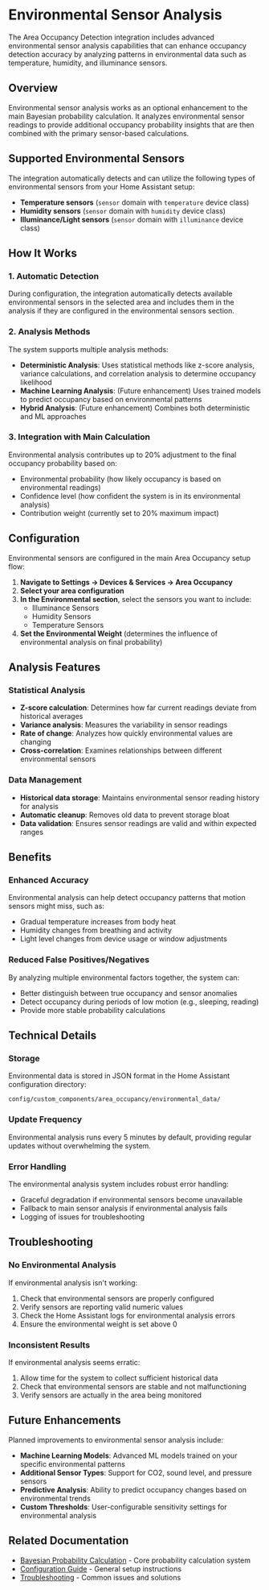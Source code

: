 # Environmental Sensor Analysis

The Area Occupancy Detection integration includes advanced environmental sensor analysis capabilities that can enhance occupancy detection accuracy by analyzing patterns in environmental data such as temperature, humidity, and illuminance sensors.

## Overview

Environmental sensor analysis works as an optional enhancement to the main Bayesian probability calculation. It analyzes environmental sensor readings to provide additional occupancy probability insights that are then combined with the primary sensor-based calculations.

## Supported Environmental Sensors

The integration automatically detects and can utilize the following types of environmental sensors from your Home Assistant setup:

- **Temperature sensors** (`sensor` domain with `temperature` device class)
- **Humidity sensors** (`sensor` domain with `humidity` device class)  
- **Illuminance/Light sensors** (`sensor` domain with `illuminance` device class)

## How It Works

### 1. Automatic Detection
During configuration, the integration automatically detects available environmental sensors in the selected area and includes them in the analysis if they are configured in the environmental sensors section.

### 2. Analysis Methods
The system supports multiple analysis methods:

- **Deterministic Analysis**: Uses statistical methods like z-score analysis, variance calculations, and correlation analysis to determine occupancy likelihood
- **Machine Learning Analysis**: (Future enhancement) Uses trained models to predict occupancy based on environmental patterns
- **Hybrid Analysis**: (Future enhancement) Combines both deterministic and ML approaches

### 3. Integration with Main Calculation
Environmental analysis contributes up to 20% adjustment to the final occupancy probability based on:
- Environmental probability (how likely occupancy is based on environmental readings)
- Confidence level (how confident the system is in its environmental analysis)
- Contribution weight (currently set to 20% maximum impact)

## Configuration

Environmental sensors are configured in the main Area Occupancy setup flow:

1. **Navigate to Settings → Devices & Services → Area Occupancy**
2. **Select your area configuration**
3. **In the Environmental section**, select the sensors you want to include:
   - Illuminance Sensors
   - Humidity Sensors  
   - Temperature Sensors
4. **Set the Environmental Weight** (determines the influence of environmental analysis on final probability)

## Analysis Features

### Statistical Analysis
- **Z-score calculation**: Determines how far current readings deviate from historical averages
- **Variance analysis**: Measures the variability in sensor readings
- **Rate of change**: Analyzes how quickly environmental values are changing
- **Cross-correlation**: Examines relationships between different environmental sensors

### Data Management
- **Historical data storage**: Maintains environmental sensor reading history for analysis
- **Automatic cleanup**: Removes old data to prevent storage bloat
- **Data validation**: Ensures sensor readings are valid and within expected ranges

## Benefits

### Enhanced Accuracy
Environmental analysis can help detect occupancy patterns that motion sensors might miss, such as:
- Gradual temperature increases from body heat
- Humidity changes from breathing and activity
- Light level changes from device usage or window adjustments

### Reduced False Positives/Negatives
By analyzing multiple environmental factors together, the system can:
- Better distinguish between true occupancy and sensor anomalies
- Detect occupancy during periods of low motion (e.g., sleeping, reading)
- Provide more stable probability calculations

## Technical Details

### Storage
Environmental data is stored in JSON format in the Home Assistant configuration directory:
```
config/custom_components/area_occupancy/environmental_data/
```

### Update Frequency
Environmental analysis runs every 5 minutes by default, providing regular updates without overwhelming the system.

### Error Handling
The environmental analysis system includes robust error handling:
- Graceful degradation if environmental sensors become unavailable
- Fallback to main sensor analysis if environmental analysis fails
- Logging of issues for troubleshooting

## Troubleshooting

### No Environmental Analysis
If environmental analysis isn't working:
1. Check that environmental sensors are properly configured
2. Verify sensors are reporting valid numeric values
3. Check the Home Assistant logs for environmental analysis errors
4. Ensure the environmental weight is set above 0

### Inconsistent Results
If environmental analysis seems erratic:
1. Allow time for the system to collect sufficient historical data
2. Check that environmental sensors are stable and not malfunctioning
3. Verify sensors are actually in the area being monitored

## Future Enhancements

Planned improvements to environmental sensor analysis include:

- **Machine Learning Models**: Advanced ML models trained on your specific environmental patterns
- **Additional Sensor Types**: Support for CO2, sound level, and pressure sensors
- **Predictive Analysis**: Ability to predict occupancy changes based on environmental trends
- **Custom Thresholds**: User-configurable sensitivity settings for environmental analysis

## Related Documentation

- [Bayesian Probability Calculation](calculation.md) - Core probability calculation system
- [Configuration Guide](../getting-started/configuration.md) - General setup instructions
- [Troubleshooting](../getting-started/troubleshooting.md) - Common issues and solutions
